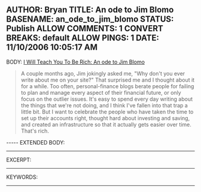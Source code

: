 AUTHOR: Bryan
TITLE: An ode to Jim Blomo
BASENAME: an_ode_to_jim_blomo
STATUS: Publish
ALLOW COMMENTS: 1
CONVERT BREAKS: __default__
ALLOW PINGS: 1
DATE: 11/10/2006 10:05:17 AM
-----
BODY:
<a title="I Will Teach You To Be Rich: An ode to Jim Blomo" href="http://www.iwillteachyoutoberich.com/archives/2006/11/jim-blomo-handles-his-business.html">I Will Teach You To Be Rich: An ode to Jim Blomo</a>

<blockquote>A couple months ago, Jim jokingly asked me, "Why don't you ever write about me on your site?" That surprised me and I thought about it for a while. Too often, personal-finance blogs berate people for failing to plan and manage every aspect of their financial future, or only focus on the outlier issues. It's easy to spend every day writing about the things that we're not doing, and I think I've fallen into that trap a little bit. But I want to celebrate the people who have taken the time to set up their accounts right, thought hard about investing and saving, and created an infrastructure so that it actually gets easier over time. That's rich.</blockquote>
-----
EXTENDED BODY:

-----
EXCERPT:

-----
KEYWORDS:

-----


